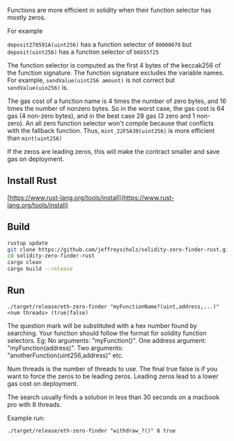 Functions are more efficient in solidity when their function selector has mostly zeros.

For example

`deposit278591A(uint256)` has a function selector of `00000070`
but `deposit(uint256)` has a function selector of `b6b55f25`

The function selector is computed as the first 4 bytes of the keccak256 of the function signature. The function signature excludes the variable names. For example, `sendValue(uint256 amount)` is not correct but `sendValue(uin256)` is.

The gas cost of a function name is 4 times the number of zero bytes, and 16 times the number of nonzero bytes. So in the worst case, the gas cost is 64 gas (4 non-zero bytes), and in the best case 28 gas (3 zero and 1 non-zero). An all zero function selector won't compile because that conflicts with the fallback function. Thus, `mint_22F5A30(uint256)` is more efficient than `mint(uint256)`

If the zeros are leading zeros, this will make the contract smaller and save gas on deployment.

## Install Rust
[https://www.rust-lang.org/tools/install](https://www.rust-lang.org/tools/install)

## Build

```bash
rustup update
git clone https://github.com/jeffreyscholz/solidity-zero-finder-rust.git
cd solidity-zero-finder-rust
cargo clean
cargo build --release
```

## Run
`./target/release/eth-zero-finder "myFunctionName?(uint,address,...)" <num threads> (true|false)`

The question mark will be substituted with a hex number found by searching. Your function should follow the format for solidity function selectors. Eg: No arguments: "myFunction()". One address argument: "myFunction(address)". Two arguments: "anotherFunction(uint256,address)" etc.

Num threads is the number of threads to use. The final true false is if you want to force the zeros to be leading zeros. Leading zeros lead to a lower gas cost on deployment. 

The search usually finds a solution in less than 30 seconds on a macbook pro with 8 threads.

Example run:

`./target/release/eth-zero-finder "withdraw_?()" 8 true`
